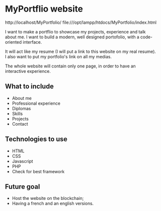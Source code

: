 # MyPortflio website

http://localhost/MyPortfolio/
file:///opt/lampp/htdocs/MyPortfolio/index.html

I want to make a portflio to showcase my projects, experience and talk about
me. I want to build a modern, well designed portofolio, with a code-oriented
interface.

It will act like my resume (I will put a link to this website on my real
resume). I also want to put my portfolio's link on all my medias.

The whole website will contain only one page, in order to have an interactive
experience.

## What to include

- About me
- Professional experience
- Diplomas
- Skills
- Projects
- Contact

## Technologies to use

- HTML
- CSS
- Javascript
- PHP
- Check for best framework

## Future goal

- Host the website on the blockchain;
- Having a french and an english versions.
